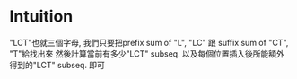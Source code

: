 # Intuition

"LCT"也就三個字母, 我們只要把prefix sum of "L", "LC" 跟 suffix sum of "CT", "T"給找出來
然後計算當前有多少"LCT" subseq. 以及每個位置插入後所能額外得到的"LCT" subseq. 即可